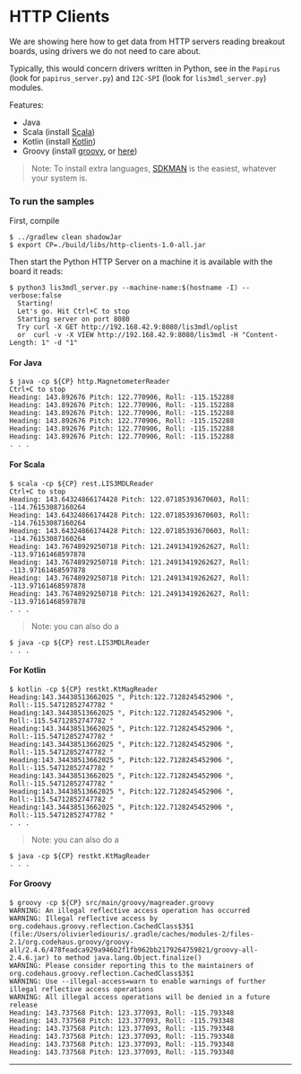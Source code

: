 # HTTP Clients
We are showing here how to get data from HTTP servers reading breakout boards, 
using drivers we do not need to care about.

Typically, this would concern drivers written in Python, see in the `Papirus` 
(look for `papirus_server.py`) and `I2C-SPI` (look for `lis3mdl_server.py`) modules.


Features: 
- Java
- Scala (install [Scala](https://sdkman.io/sdks#scala))
- Kotlin (install [Kotlin](https://sdkman.io/sdks#kotlin))
- Groovy (install [groovy](https://sdkman.io/sdks#groovy), or [here](https://groovy-lang.org/install.html))

> Note: To install extra languages, [SDKMAN](https://sdkman.io/install) is the easiest, whatever your system is.

### To run the samples

First, compile
```text
$ ../gradlew clean shadowJar
$ export CP=./build/libs/http-clients-1.0-all.jar
```
Then start the Python HTTP Server on a machine it is available with the board it reads:
```text
$ python3 lis3mdl_server.py --machine-name:$(hostname -I) --verbose:false
  Starting!
  Let's go. Hit Ctrl+C to stop
  Starting server on port 8080
  Try curl -X GET http://192.168.42.9:8080/lis3mdl/oplist
  or  curl -v -X VIEW http://192.168.42.9:8080/lis3mdl -H "Content-Length: 1" -d "1"
```

#### For Java
```text
$ java -cp ${CP} http.MagnetometerReader
Ctrl+C to stop
Heading: 143.892676 Pitch: 122.770906, Roll: -115.152288
Heading: 143.892676 Pitch: 122.770906, Roll: -115.152288
Heading: 143.892676 Pitch: 122.770906, Roll: -115.152288
Heading: 143.892676 Pitch: 122.770906, Roll: -115.152288
Heading: 143.892676 Pitch: 122.770906, Roll: -115.152288
Heading: 143.892676 Pitch: 122.770906, Roll: -115.152288
. . .
```

#### For Scala
```text
$ scala -cp ${CP} rest.LIS3MDLReader 
Ctrl+C to stop
Heading: 143.64324866174428 Pitch: 122.07185393670603, Roll: -114.76153087160264
Heading: 143.64324866174428 Pitch: 122.07185393670603, Roll: -114.76153087160264
Heading: 143.64324866174428 Pitch: 122.07185393670603, Roll: -114.76153087160264
Heading: 143.76748929250718 Pitch: 121.24913419262627, Roll: -113.97161468597878
Heading: 143.76748929250718 Pitch: 121.24913419262627, Roll: -113.97161468597878
Heading: 143.76748929250718 Pitch: 121.24913419262627, Roll: -113.97161468597878
Heading: 143.76748929250718 Pitch: 121.24913419262627, Roll: -113.97161468597878
. . .
```
> Note: you can also do a
```text
$ java -cp ${CP} rest.LIS3MDLReader 
. . .
```

#### For Kotlin
```text
$ kotlin -cp ${CP} restkt.KtMagReader
Heading:143.34438513662025 °, Pitch:122.7128245452906 °, Roll:-115.54712852747782 °
Heading:143.34438513662025 °, Pitch:122.7128245452906 °, Roll:-115.54712852747782 °
Heading:143.34438513662025 °, Pitch:122.7128245452906 °, Roll:-115.54712852747782 °
Heading:143.34438513662025 °, Pitch:122.7128245452906 °, Roll:-115.54712852747782 °
Heading:143.34438513662025 °, Pitch:122.7128245452906 °, Roll:-115.54712852747782 °
Heading:143.34438513662025 °, Pitch:122.7128245452906 °, Roll:-115.54712852747782 °
Heading:143.34438513662025 °, Pitch:122.7128245452906 °, Roll:-115.54712852747782 °
Heading:143.34438513662025 °, Pitch:122.7128245452906 °, Roll:-115.54712852747782 °
. . .
```
> Note: you can also do a 
```text
$ java -cp ${CP} restkt.KtMagReader
. . .
```

#### For Groovy
```text
$ groovy -cp ${CP} src/main/groovy/magreader.groovy 
WARNING: An illegal reflective access operation has occurred
WARNING: Illegal reflective access by org.codehaus.groovy.reflection.CachedClass$3$1 (file:/Users/olivierlediouris/.gradle/caches/modules-2/files-2.1/org.codehaus.groovy/groovy-all/2.4.6/478feadca929a946b2f1fb962bb2179264759821/groovy-all-2.4.6.jar) to method java.lang.Object.finalize()
WARNING: Please consider reporting this to the maintainers of org.codehaus.groovy.reflection.CachedClass$3$1
WARNING: Use --illegal-access=warn to enable warnings of further illegal reflective access operations
WARNING: All illegal access operations will be denied in a future release
Heading: 143.737568 Pitch: 123.377093, Roll: -115.793348
Heading: 143.737568 Pitch: 123.377093, Roll: -115.793348
Heading: 143.737568 Pitch: 123.377093, Roll: -115.793348
Heading: 143.737568 Pitch: 123.377093, Roll: -115.793348
Heading: 143.737568 Pitch: 123.377093, Roll: -115.793348
Heading: 143.737568 Pitch: 123.377093, Roll: -115.793348
```

---
 